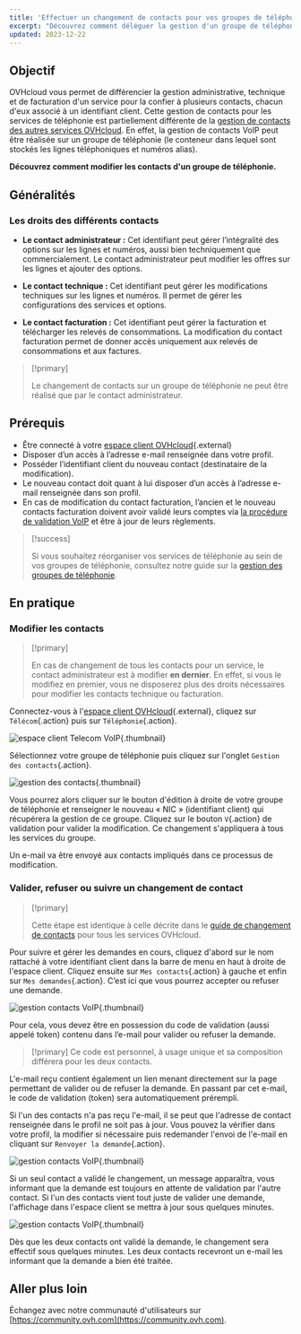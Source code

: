 ```yaml
---
title: 'Effectuer un changement de contacts pour vos groupes de téléphonie'
excerpt: "Découvrez comment déléguer la gestion d'un groupe de téléphonie à un autre compte OVHcloud."
updated: 2023-12-22
---
```


## Objectif

OVHcloud vous permet de différencier la gestion administrative, technique et de facturation d'un service pour la confier à plusieurs contacts, chacun d'eux associé à un identifiant client. Cette gestion de contacts pour les services de téléphonie est partiellement différente de la [gestion de contacts des autres services OVHcloud](managing_contacts1.). En effet, la gestion de contacts VoIP peut être réalisée sur un groupe de téléphonie (le conteneur dans lequel sont stockés les lignes téléphoniques et numéros alias).

**Découvrez comment modifier les contacts d'un groupe de téléphonie.**

## Généralités

### Les droits des différents contacts

- **Le contact administrateur :** Cet identifiant peut gérer l’intégralité des options sur les lignes et numéros, aussi bien techniquement que commercialement. Le contact administrateur peut modifier les offres sur les lignes et ajouter des options. 

- **Le contact technique :** Cet identifiant peut gérer les modifications techniques sur les lignes et numéros. Il permet de gérer les configurations des services et options.

- **Le contact facturation :** Cet identifiant peut gérer la facturation et télécharger les relevés de consommations. La modification du contact facturation permet de donner accès uniquement aux relevés de consommations et aux factures.

> [!primary]
>
> Le changement de contacts sur un groupe de téléphonie ne peut être réalisé que par le contact administrateur.
>

## Prérequis

- Être connecté à  votre [espace client OVHcloud](manager.){.external}
- Disposer d’un accès à l’adresse e-mail renseignée dans votre profil.
- Posséder l’identifiant client du nouveau contact (destinataire de la modification).
- Le nouveau contact doit quant à lui disposer d’un accès à l’adresse e-mail renseignée dans son profil.
- En cas de modification du contact facturation, l’ancien et le nouveau contacts facturation doivent avoir validé leurs comptes via [la procédure de validation VoIP](la_procedure_de_validation_voip1.) et être à jour de leurs règlements.

> [!success]
>
> Si vous souhaitez réorganiser vos services de téléphonie au sein de vos groupes de téléphonie, consultez notre guide sur la [gestion des groupes de téléphonie](regrouper_services_telephonie1.).

## En pratique

### Modifier les contacts

> [!primary]
>
> En cas de changement de tous les contacts pour un service, le contact administrateur est à modifier **en dernier**. En effet, si vous le modifiez en premier, vous ne disposerez plus des droits nécessaires pour modifier les contacts technique ou facturation.
>

Connectez-vous à l'[espace client OVHcloud](manager.){.external}, cliquez sur `Télécom`{.action} puis sur `Téléphonie`{.action}.

![espace client Telecom VoIP](https://raw.githubusercontent.com/ovh/docs/master/templates/control-panel/product-selection/telecom/tpl-telecom-02-fr-voip.png){.thumbnail}

Sélectionnez votre groupe de téléphonie puis cliquez sur l'onglet `Gestion des contacts`{.action}.

![gestion des contacts](gestion-contacts01.png){.thumbnail}

Vous pourrez alors cliquer sur le bouton d'édition à droite de votre groupe de téléphonie et renseigner le nouveau « NIC » (identifiant client) qui récupérera la gestion de ce groupe. Cliquez sur le bouton `V`{.action} de validation pour valider la modification. Ce changement s'appliquera à tous les services du groupe.

Un e-mail va être envoyé aux contacts impliqués dans ce processus de modification.

### Valider, refuser ou suivre un changement de contact

> [!primary]
>
> Cette étape est identique à celle décrite dans le [guide de changement de contacts](managing_contacts#validation.) pour tous les services OVHcloud.
>

Pour suivre et gérer les demandes en cours, cliquez d'abord sur le nom rattaché à votre identifiant client dans la barre de menu en haut à droite de l'espace client. Cliquez ensuite sur `Mes contacts`{.action} à gauche et enfin sur `Mes demandes`{.action}. C’est ici que vous pourrez accepter ou refuser une demande.

![gestion contacts VoIP](images_managing_contacts_05.png){.thumbnail}

Pour cela, vous devez être en possession du code de validation (aussi appelé token) contenu dans l’e-mail pour valider ou refuser la demande.

> [!primary]
> Ce code est personnel, à usage unique et sa composition différera pour les deux contacts.

L'e-mail reçu contient également un lien menant directement sur la page permettant de valider ou de refuser la demande. En passant par cet e-mail, le code de validation (token) sera automatiquement prérempli.

Si l'un des contacts n'a pas reçu l'e-mail, il se peut que l'adresse de contact renseignée dans le profil ne soit pas à jour. Vous pouvez la vérifier dans votre profil, la modifier si nécessaire puis redemander l'envoi de l'e-mail en cliquant sur `Renvoyer la demande`{.action}.

![gestion contacts VoIP](images_managing_contacts_06.png){.thumbnail}

Si un seul contact a validé le changement, un message apparaîtra, vous informant que la demande est toujours en attente de validation par l'autre contact. Si l'un des contacts vient tout juste de valider une demande, l'affichage dans l'espace client se mettra à jour sous quelques minutes.

![gestion contacts VoIP](managing_contacts_07.png){.thumbnail}

Dès que les deux contacts ont validé la demande, le changement sera effectif sous quelques minutes. Les deux contacts recevront un e-mail les informant que la demande a bien été traitée.

## Aller plus loin

Échangez avec notre communauté d'utilisateurs sur [https://community.ovh.com](https://community.ovh.com).